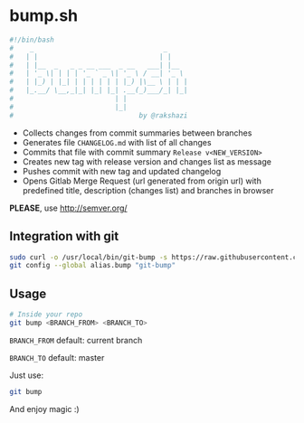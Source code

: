 # bump.sh

```bash
#!/bin/bash
#    _                                _
#   | |                              | |
#   | |__  _   _ _ __ ___  _ __   ___| |__
#   | '_ \| | | | '_ ` _ \| '_ \ / __| '_ \
#   | |_) | |_| | | | | | | |_) |\__ \ | | |
#   |_.__/ \__,_|_| |_| |_| .__(_)___/_| |_|
#                         | |
#                         |_|
#                               by @rakshazi
```

* Collects changes from commit summaries between branches
* Generates file `CHANGELOG.md` with list of all changes
* Commits that file with commit summary `Release v<NEW_VERSION>`
* Creates new tag with release version and changes list as message
* Pushes commit with new tag and updated changelog
* Opens Gitlab Merge Request (url generated from origin url) with predefined title, description (changes list) and branches in browser

**PLEASE**, use http://semver.org/

## Integration with git

```bash
sudo curl -o /usr/local/bin/git-bump -s https://raw.githubusercontent.com/rakshazi/bump.sh/master/bin && sudo chmod +x /usr/local/bin/git-bump
git config --global alias.bump "git-bump"
```

## Usage

```bash
# Inside your repo
git bump <BRANCH_FROM> <BRANCH_TO>
```

`BRANCH_FROM` default: current branch

`BRANCH_TO` default: master

Just use:

```bash
git bump
```

And enjoy magic :)

